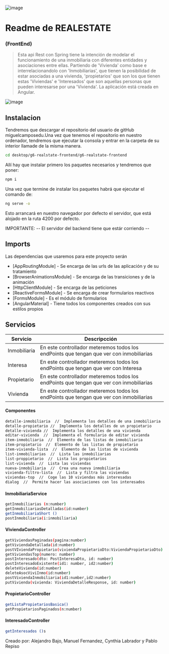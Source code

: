 ![image](https://cdn.discordapp.com/attachments/787363155494830091/907941779733618708/unknown.png)

# Readme de REALESTATE
### (FrontEnd) 


> Esta api Rest con Spring tiene la intención de modelar el funcionamiento de una inmobiliaria con diferentes entidades y
> asociaciones entre ellas. Partiendo de 'Vivienda' como base e interrelacionandolo con 'Inmobiliarias',
> que tienen la posibilidad de estar asociadas a una vivienda, 'propietarios' que son los que tienen estas 'Viviendas'
> e 'Interesados' que son aquellas personas que pueden interesarse por una 'Vivienda'. La aplicación está creada en Angular.


![image](https://cdn.discordapp.com/attachments/787363155494830091/907941667447930890/unknown.png)

## Instalacion

Tendremos que descargar el repositorio del usuario de gitHub miguelcamposedu.Una vez que tenemos el repositorio
en nuestro ordenador, tendremos que ejecutar la consola y entrar en la carpeta de su interior llamade de la misma
manera.
```sh
cd desktop/g6-realstate-frontend/g6-realstate-frontend
```
Allí hay que instalar primero los paquetes necesarios y tendremos que poner:
```sh
npm i
```
Una vez que termine de instalar los paquetes habrá que ejecutar el comando de:
```sh
ng serve -o
```
Esto arrancará en nuestro navegador por defecto el servidor, que está alojado en la ruta 4200 por defecto.

IMPORTANTE: -- El servidor del backend tiene que estár corriendo --

## Imports

Las dependencias que usaremos para este proyecto serán

- [AppRoutingModule] - Se encarga de las urls de las aplicación y de su tratamiento
- [BrowserAnimationsModule] - Se encarga de las transiciones y de la animación
- [HttpClientModule] - Se encarga de las peticiones
- [ReactiveFormsModule] - Se encarga de crear formularios reactivos
- [FormsModule] - Es el módulo de formularios
- [AngularMaterial] - Tiene todos los componentes creados con sus estilos propios

## Servicios

| Servicio | Descripcción |
| ------ | ------ |
| Inmobiliaria | En este controllador meteremos todos los endPoints que tengan que ver con inmobiliarias |
| Interesa | En este controllador meteremos todos los endPoints que tengan que ver con Interesa |
| Propietario | En este controllador meteremos todos los endPoints que tengan que ver con inmobiliarias |
| Vivienda |En este controllador meteremos todos los endPoints que tengan que ver con inmobiliarias |


#### Componentes
```sh
detalle-inmobiliaria  //  Implementa los detalles de una inmobiliaria
detalle-propietario //  Implementa los detalles de un propietario
detalle-vivienda //  Implementa los detalles de una vivienda
editar-vivienda  //  Implementa el formulario de editar vivienda
item-inmobiliaria  //  Elemento de las listas de inmobiliaria
item-propietario  //  Elemento de las listas de propietario
item-vivienda-lista  //  Elemento de las listas de vivienda
list-inmobiliarias  //  Lista las inmobiliarias
list-proppietario  //  Lista los propietarios
list-vivienda  //  Lista las viviendas
nueva-inmobiliaria  //  Crea una nueva inmobiliaria
vivienda-filtro-lista  //  Lista y filtra las viviendas
viviendas-top  //  Coge las 10 viviendas más interesadas
dialog  //  Permite hacer las asociaciones con los interesados
```

#### InmobiliariaService
```sh
getInmobiliarias (n:number)
getInmobiliariasDetalladas(id:number)
getInmobiliariaShort ()
postInmobiliaria(i:inmobiliaria)
```

#### ViviendaController
```sh
getViviendasPaginadas(pagina:number)
getViviendaDetallada(id:number)
postVIviendaPropietario(viviendaPropietarioDto:ViviendaPropietarioDto)
getViviendasTop(numero: number)
postInteresado(dto: PostInteresaDto, id: number)
postInteresadoExistente(id1: number, id2:number)
deleteVivienda(id:number)
deleteAsocViviInmo(id:number)
postViviendaInmobiliaria(id1:number,id2:number)
putVivienda(vivienda: ViviendaDetalleResponse, id: number)
```

#### PropietarioController
```sh
getListaPropietariosBasica()
getPropietariosPaginados(n:number)
```

#### InteresadoController

```sh
getInteresados ()s

```

 Creado por: Alejandro Bajo, Manuel Fernandez, Cynthia Labrador y Pablo Repiso